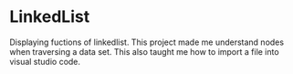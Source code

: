 # LinkedList
 Displaying fuctions of linkedlist. This project made me understand nodes when traversing a data set. This also taught me how to import a file into visual studio code.
